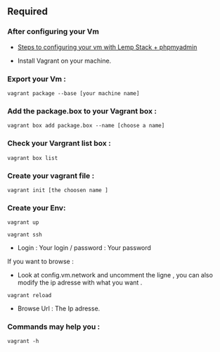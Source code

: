 ## Required 

### After configuring your Vm 

* [Steps to configuring your vm with Lemp Stack + phpmyadmin ](config.md)

* Install Vagrant on your machine.



### Export your Vm : 

```
vagrant package --base [your machine name]
```
### Add the package.box to your Vagrant box :

```
vagrant box add package.box --name [choose a name]
```
### Check your Vargrant list box :

```
vagrant box list
```

### Create your vagrant file :

```
vagrant init [the choosen name ]
```

### Create your Env:

```
vagrant up
```
```
vagrant ssh
```
* Login : Your login  / password : Your password

If you want to browse :

* Look at config.vm.network and uncomment the ligne , you can also modify the ip adresse with what you want .

```
vagrant reload
```

* Browse Url : The Ip adresse.

### Commands may help you :

```
vagrant -h 
```